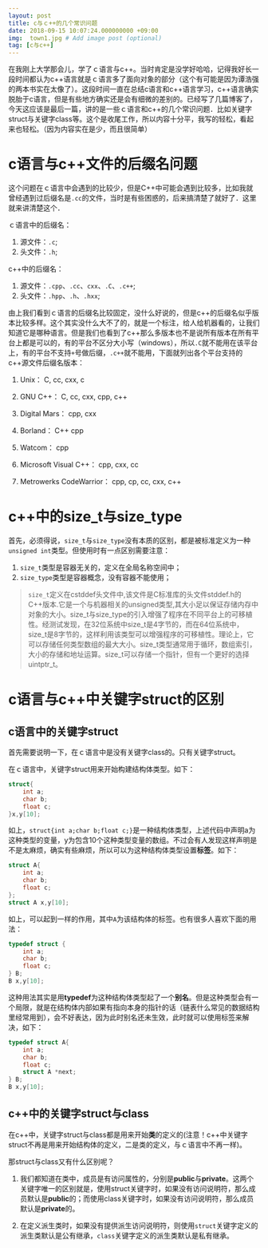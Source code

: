 ```yaml
---
layout: post
title: c与ｃ++的几个常识问题
date: 2018-09-15 10:07:24.000000000 +09:00
img:  town1.jpg # Add image post (optional)
tag: [c与c++]
---
```


在我刚上大学那会儿，学了ｃ语言与c++。当时肯定是没学好哈哈，记得我好长一段时间都认为c++语言就是ｃ语言多了面向对象的部分（这个有可能是因为谭浩强的两本书实在太像了）。这段时间一直在总结c语言和c++语言学习，c++语言确实脱胎于c语言，但是有些地方确实还是会有细微的差别的。已经写了几篇博客了，今天这应该是最后一篇，讲的是一些ｃ语言和c++的几个常识问题．比如关键字struct与关键字class等。这个是收尾工作，所以内容十分平，我写的轻松，看起来也轻松。（因为内容实在是少，而且很简单）

# c语言与c++文件的后缀名问题
这个问题在ｃ语言中会遇到的比较少，但是C++中可能会遇到比较多，比如我就曾经遇到过后缀名是`.cc`的文件，当时是有些困惑的，后来搞清楚了就好了．这里就来讲清楚这个．

ｃ语言中的后缀名：
1. 源文件：`.c`;
2. 头文件：`.h`;

c++中的后缀名：
1. 源文件：`.cpp`、`.cc`、`cxx`、`.C`、`.c++`;
2. 头文件：`.hpp`、`.h`、`.hxx`;

由上我们看到ｃ语言的后缀名比较固定，没什么好说的，但是c++的后缀名似乎版本比较多样。这个其实没什么大不了的，就是一个标注，给人给机器看的，让我们知道它是哪种语言。但是我们也看到了c++那么多版本也不是说所有版本在所有平台上都是可以的，有的平台不区分大小写（windows），所以`.C`就不能用在该平台上，有的平台不支持`+`号做后缀，`.c++`就不能用，下面就列出各个平台支持的c++源文件后缀名版本：

1. Unix： C, cc, cxx, c

2. GNU C++： C, cc, cxx, cpp, c++

3. Digital Mars： cpp, cxx

4. Borland： C++ cpp

5. Watcom： cpp

6. Microsoft Visual C++： cpp, cxx, cc

7. Metrowerks CodeWarrior： cpp, cp, cc, cxx, c++


# c++中的size_t与size_type
首先，必须得说，`size_t`与`size_type`没有本质的区别，都是被标准定义为一种`unsigned int`类型。但使用时有一点区别需要注意：
1. `size_t`类型是容器无关的，定义在全局名称空间中；
2. `size_type`类型是容器概念，没有容器不能使用；

> `size_t`定义在cstddef头文件中,该文件是C标准库的头文件stddef.h的C++版本.它是一个与机器相关的unsigned类型,其大小足以保证存储内存中对象的大小。size_t与size_type的引入增强了程序在不同平台上的可移植性。经测试发现，在32位系统中size_t是4字节的，而在64位系统中，size_t是8字节的，这样利用该类型可以增强程序的可移植性。理论上，它可以存储任何类型数组的最大大小。size_t类型通常用于循环，数组索引，大小的存储和地址运算。size_t可以存储一个指针，但有一个更好的选择uintptr_t。


# c语言与c++中关键字struct的区别
## c语言中的关键字struct
首先需要说明一下，在ｃ语言中是没有关键字class的。只有关键字struct。

在ｃ语言中，关键字struct用来开始构建结构体类型。如下：
```c
struct{
    int a;
    char b;
    float c;
}x,y[10];
```
如上，`struct{int a;char b;float c;}`是一种结构体类型，上述代码中声明a为这种类型的变量，y为包含10个这种类型变量的数组。不过会有人发现这样声明是不是太麻烦，确实有些麻烦，所以可以为这种结构体类型设置**标签**。如下：
```c
struct A{
    int a;
    char b;
    float c;
};
struct A x,y[10];
```
如上，可以起到一样的作用，其中`A`为该结构体的标签。也有很多人喜欢下面的用法：
```c
typedef struct {
    int a;
    char b;
    float c;
} B;
B x,y[10];
```
这种用法其实是用**typedef**为这种结构体类型起了一个**别名**。但是这种类型会有一个局限，就是在结构体内部如果有指向本身的指针的话（链表什么常见的数据结构里经常用到），会不好表达，因为此时别名还未生效，此时就可以使用标签来解决，如下：
```c
typedef struct A{
    int a;
    char b;
    float c;
    struct A *next;
} B;
B x,y[10];
```

## c++中的关键字struct与class
在c++中，关键字struct与class都是用来开始**类**的定义的(注意！c++中关键字struct不再是用来开始结构体的定义，二是类的定义，与ｃ语言中不再一样)。

那struct与class又有什么区别呢？
1. 我们都知道在类中，成员是有访问属性的，分别是**public**与**private**。这两个关键字唯一的区别就是，使用struct关键字时，如果没有访问说明符，那么成员默认是**public**的；而使用class关键字时，如果没有访问说明符，那么成员默认是**private**的。

2. 在定义派生类时，如果没有提供派生访问说明符，则使用`struct`关键字定义的派生类默认是公有继承，`class`关键字定义的派生类默认是私有继承。
